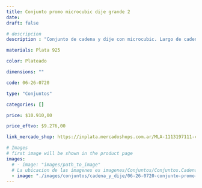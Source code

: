 ```yaml
---
title: Conjunto promo microcubic dije grande 2
date: 
draft: false

# descripcion
description : "Conjunto de cadena y dije con microcubic. Largo de cadena 40, 45 o 50 cm a elección"

materials: Plata 925

color: Plateado

dimensions: ""

code: 06-26-0720

type: "Conjuntos"

categories: []

price: $10.910,00

price_eftvo: $9.276,00

link_mercado_shop: https://inplata.mercadoshops.com.ar/MLA-1113197111-conjunto-promo-microcubic-dije-grande-2-_JM

# Images
# first image will be shown in the product page
images:
  # - image: "images/path_to_image"
  # La ubicacion de las imagenes es imagenes/Conjuntos/Conjuntos.Cadena y Dije/06-26-0720-conjunto-promo-microcubic-dije-grande-2
  - image: "./images/conjuntos/cadena_y_dije/06-26-0720-conjunto-promo-microcubic-dije-grande-2.jpg"
---
```

